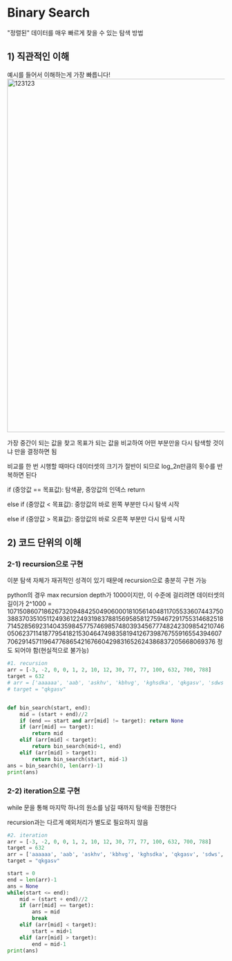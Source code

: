 # Binary Search

"정렬된" 데이터를 매우 빠르게 찾을 수 있는 탐색 방법

## 1) 직관적인 이해

예시를 들어서 이해하는게 가장 빠릅니다!
<img width="818" alt="123123" src="https://user-images.githubusercontent.com/56704377/119333306-aacb6380-bcc4-11eb-8cf0-f02fd70df5e4.png">

가장 중간이 되는 값을 찾고 목표가 되는 값을 비교하여 어떤 부분만을 다시 탐색할 것이냐 만을 결정하면 됨

비교를 한 번 시행할 때마다 데이터셋의 크기가 절반이 되므로 log_2n만큼의 횟수를 반복하면 된다

if (중앙값 == 목표값): 탐색끝, 중앙값의 인덱스 return

else if (중앙값 < 목표값): 중앙값의 바로 왼쪽 부분만 다시 탐색 시작

else if (중앙값 > 목표값): 중앙값의 바로 오른쪽 부분만 다시 탐색 시작



## 2) 코드 단위의 이해

### 2-1) recursion으로 구현

이분 탐색 자체가 재귀적인 성격이 있기 때문에 recursion으로 충분히 구현 가능

python의 경우 max recursion depth가 1000이지만, 이 수준에 걸리려면 데이터셋의 길이가 2^1000 = 10715086071862673209484250490600018105614048117055336074437503883703510511249361224931983788156958581275946729175531468251871452856923140435984577574698574803934567774824230985421074605062371141877954182153046474983581941267398767559165543946077062914571196477686542167660429831652624386837205668069376 정도 되어야 함(현실적으로 불가능)

```python
#1. recursion
arr = [-3, -2, 0, 0, 1, 2, 10, 12, 30, 77, 77, 100, 632, 700, 788]
target = 632
# arr = ['aaaaaa', 'aab', 'askhv', 'kbhvg', 'kghsdka', 'qkgasv', 'sdws', 'vhbs', 'zsdkvhb']
# target = "qkgasv"


def bin_search(start, end):
    mid = (start + end)//2
    if (end == start and arr[mid] != target): return None
    if (arr[mid] == target):
        return mid
    elif (arr[mid] < target):
        return bin_search(mid+1, end)
    elif (arr[mid] > target):
        return bin_search(start, mid-1)
ans = bin_search(0, len(arr)-1)
print(ans)
```



### 2-2) iteration으로 구현

while 문을 통해 마지막 하나의 원소를 남길 때까지 탐색을 진행한다

recursion과는 다르게 예외처리가 별도로 필요하지 않음

```python
#2. iteration
arr = [-3, -2, 0, 0, 1, 2, 10, 12, 30, 77, 77, 100, 632, 700, 788]
target = 632
arr = ['aaaaaa', 'aab', 'askhv', 'kbhvg', 'kghsdka', 'qkgasv', 'sdws', 'vhbs', 'zsdkvhb']
target = "qkgasv"

start = 0
end = len(arr)-1
ans = None
while(start <= end):
    mid = (start + end)//2
    if (arr[mid] == target):
        ans = mid
        break
    elif (arr[mid] < target):
        start = mid+1
    elif (arr[mid] > target):
        end = mid-1
print(ans)
```

